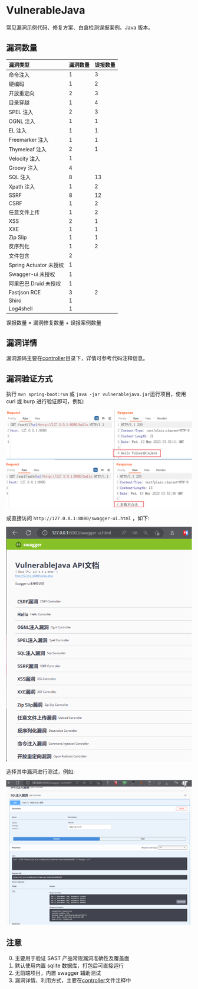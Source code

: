 # VulnerableJava

常见漏洞示例代码、修复方案、白盒检测误报案例。Java 版本。

## 漏洞数量

| 漏洞类型               | 漏洞数量 | 误报数量 |
| :--------------------- | :------- | :------- |
| 命令注入               | 1        | 3        |
| 硬编码                 | 1        | 2        |
| 开放重定向             | 2        | 3        |
| 目录穿越               | 1        | 4        |
| SPEL 注入              | 2        | 3        |
| OGNL 注入              | 1        | 1        |
| EL 注入                | 1        | 1        |
| Freemarker 注入        | 1        | 1        |
| Thymeleaf 注入         | 2        | 1        |
| Velocity 注入          | 1        |          |
| Groovy 注入            | 4        |          |
| SQL 注入               | 8        | 13       |
| Xpath 注入             | 1        | 2        |
| SSRF                   | 8        | 12       |
| CSRF                   | 1        | 2        |
| 任意文件上传           | 1        | 2        |
| XSS                    | 2        | 1        |
| XXE                    | 1        | 1        |
| Zip Slip               | 1        | 1        |
| 反序列化               | 1        | 2        |
| 文件包含               | 2        |          |
| Spring Actuator 未授权 | 1        |          |
| Swagger-ui 未授权      | 1        |          |
| 阿里巴巴 Druid 未授权  | 1        |          |
| Fastjson RCE           | 3        | 2        |
| Shiro                  | 1        |          |
| Log4shell              | 1        |          |

误报数量 = 漏洞修复数量 + 误报案例数量

## 漏洞详情

漏洞源码主要在[controller](./src/main/java/com/example/vulnerablejava/controller/)目录下，详情可参考代码注释信息。

## 漏洞验证方式

执行 `mvn spring-boot:run` 或 `java -jar vulnerablejava.jar`运行项目，使用 curl 或 burp 进行验证即可，例如:

![burp](./docs/imgs/burp.png)

或直接访问 `http://127.0.0.1:8080/swagger-ui.html` ，如下:

![swagger](./docs/imgs/swagger.png)

选择其中漏洞进行测试，例如:

![swagger](./docs/imgs/swagger2.png)

## 注意

0. 主要用于验证 SAST 产品常规漏洞准确性及覆盖面
1. 默认使用内置 sqlite 数据库，打包后可直接运行
2. 无前端项目，内置 swagger 辅助测试
3. 漏洞详情、利用方式，主要在[controller](./src/main/java/com/example/vulnerablejava/controller/)文件注释中
